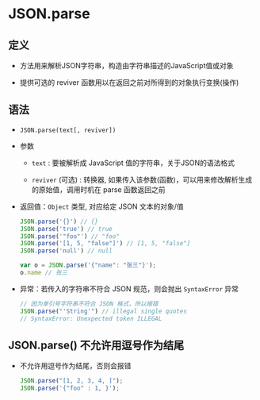 # JSON.parse

## 定义

  - 方法用来解析JSON字符串，构造由字符串描述的JavaScript值或对象

  - 提供可选的 reviver 函数用以在返回之前对所得到的对象执行变换(操作)

## 语法

  - `JSON.parse(text[, reviver])`

  - 参数

      - `text` : 要被解析成 JavaScript 值的字符串，关于JSON的语法格式

      - `reviver` (可选) : 转换器, 如果传入该参数(函数)，可以用来修改解析生成的原始值，调用时机在 parse 函数返回之前

  - 返回值：`Object` 类型, 对应给定 JSON 文本的对象/值

    ```javascript
    JSON.parse('{}') // {}
    JSON.parse('true') // true
    JSON.parse('"foo"') // "foo"
    JSON.parse('[1, 5, "false"]') // [1, 5, "false"]
    JSON.parse('null') // null

    var o = JSON.parse('{"name": "张三"}');
    o.name // 张三
    ```

  - 异常：若传入的字符串不符合 JSON 规范，则会抛出 `SyntaxError` 异常

    ```javascript
    // 因为单引号字符串不符合 JSON 格式，所以报错
    JSON.parse("'String'") // illegal single quotes
    // SyntaxError: Unexpected token ILLEGAL
    ```

## JSON.parse() 不允许用逗号作为结尾

  - 不允许用逗号作为结尾，否则会报错

    ```javascript
    JSON.parse("[1, 2, 3, 4, ]");
    JSON.parse('{"foo" : 1, }');
    ```
